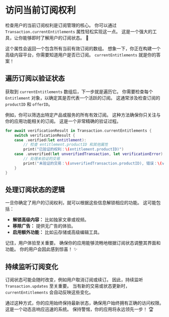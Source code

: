 ﻿# 访问当前订阅权利

检查用户的当前订阅权利是订阅管理的核心。 你可以通过 `Transaction.currentEntitlements` 属性轻松实现这一点。 这是一个强大的工具，让你能够即时了解用户的订阅状态。 🚀

这个属性会返回一个包含所有当前有效订阅的数组。 想象一下，你正在构建一个高级内容平台，你需要知道用户是否已订阅。 `currentEntitlements` 就是你的答案！

## 遍历订阅以验证状态

获取到 `currentEntitlements` 数组后，下一步就是遍历它。 你需要检查每个 `Entitlement` 对象，以确定其是否代表一个活跃的订阅。 这通常涉及检查订阅的 `productID` 和 `offerID`。

例如，你可以筛选出特定产品或服务的所有有效订阅。 这种方法确保你只关注与你的应用功能相关的订阅。 这是一个非常精确的验证过程。

```swift
for await verificationResult in Transaction.currentEntitlements {
    switch verificationResult {
    case .verified(let entitlement):
        // 检查 entitlement.productID 和其他属性
        print("已验证的权利：\(entitlement.productID)")
    case .unverified(let unverifiedTransaction, let verificationError):
        // 处理未验证的交易
        print("未验证的交易：\(unverifiedTransaction.productID), 错误：\(verificationError)")
    }
}
```

## 处理订阅状态的逻辑

一旦你确定了用户的订阅权利，就可以根据这些信息解锁相应的功能。 这可能包括：

*   **解锁高级内容：** 比如独家文章或视频。
*   **移除广告：** 提供无广告的体验。
*   **启用额外功能：** 比如云存储或高级编辑工具。

记住，用户体验至关重要。 确保你的应用能够流畅地根据订阅状态调整其界面和功能。 你的用户会因此感到惊喜！ ✨

## 持续监听订阅变化

订阅状态可能会随时改变，例如用户取消订阅或续订。 因此，持续监听 `Transaction.updates` 至关重要。 当有新的交易或状态更新时，`currentEntitlements` 会自动反映这些变化。

通过这种方式，你的应用始终保持最新状态，确保用户始终拥有正确的访问权限。 这是一个动态且响应迅速的系统。 保持警惕，你的应用将永远领先一步！ 🏆


